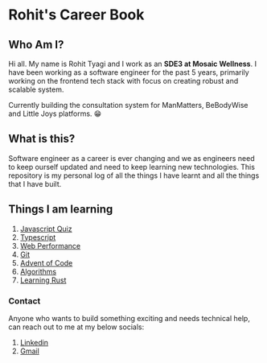 # Rohit's Career Book

## Who Am I?

Hi all. My name is Rohit Tyagi and I work as an **SDE3 at Mosaic Wellness**. I have been working as a software engineer for the past 5 years, primarily working on the frontend tech stack with focus on creating robust and scalable system.

Currently building the consultation system for ManMatters, BeBodyWise and Little Joys platforms. 😁

## What is this?

Software engineer as a career is ever changing and we as engineers need to keep ourself updated and need to keep learning new technologies. This repository is my personal log of all the things I have learnt and all the things that I have built.

## Things I am learning

1. [Javascript Quiz](./javascript-quiz/)
2. [Typescript](./typescript/)
3. [Web Performance](./web-performance/)
4. [Git](./git/)
5. [Advent of Code](./advent-of-code/)
6. [Algorithms](./algorithms/)
7. [Learning Rust](./rust/)

### Contact

Anyone who wants to build something exciting and needs technical help, can reach out to me at my below socials:

1. [Linkedin](https://www.linkedin.com/in/rohit-tyagi-0b9984167/)
2. [Gmail](mailto:tyagii.rohit@gmail.com)
